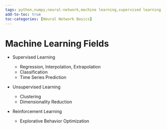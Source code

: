 ```yaml
---
tags: python,numpy,neural-network,machine learning,supervised learning,unsupervised learning,reinforcement learning,regression,classification,clustering,dimensionality reduction
add-to-toc: true
toc-categories: [Neural Network Basics]
---
```

# Machine Learning Fields

- Supervised Learning
  - Regression, Interpolation, Extrapolation
  - Classification
  - Time Series Prediction

- Unsupervised Learning
  - Clustering
  - Dimensionality Reduction

- Reinforcement Learning
  - Explorative Behavior Optimization
